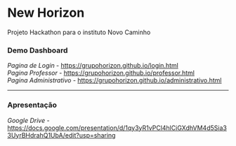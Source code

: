 # New Horizon
Projeto Hackathon para o instituto Novo Caminho

### Demo Dashboard
*Pagina de Login* - https://grupohorizon.github.io/login.html  
*Pagina Professor* - https://grupohorizon.github.io/professor.html  
*Pagina Administrativo* - https://grupohorizon.github.io/administrativo.html
___________________________

### Apresentação
*Google Drive* - https://docs.google.com/presentation/d/1qy3yR1vPCl4hlCiGXdhVM4d5Sia33UyrBHdrahQ1UbA/edit?usp=sharing
